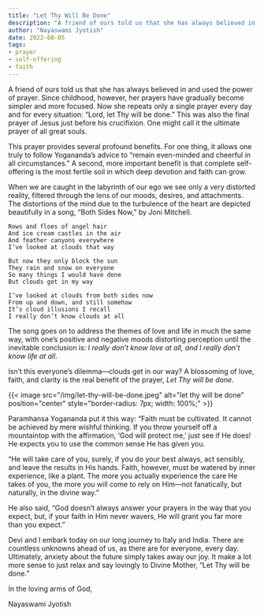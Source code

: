 ```yaml
---
title: "Let Thy Will Be Done"
description: "A friend of ours told us that she has always believed in and used the power of prayer. Since childhood, however, her prayers have gradually become simpler and more focused. Now she repeats only a single prayer every day and for every situation: “Lord, let Thy will be done.” This was also the final prayer of Jesus just before his crucifixion. One might call it the ultimate prayer of all great souls."
author: "Nayaswami Jyotish"
date: 2022-08-05
tags:
- prayer
- self-offering
- faith
---
```


A friend of ours told us that she has always believed in and used the power of prayer. Since childhood, however, her prayers have gradually become simpler and more focused. Now she repeats only a single prayer every day and for every situation: “Lord, let Thy will be done.” This was also the final prayer of Jesus just before his crucifixion. One might call it the ultimate prayer of all great souls.

This prayer provides several profound benefits. For one thing, it allows one truly to follow Yogananda’s advice to “remain even-minded and cheerful in all circumstances.” A second, more important benefit is that complete self-offering is the most fertile soil in which deep devotion and faith can grow.

When we are caught in the labyrinth of our ego we see only a very distorted reality, filtered through the lens of our moods, desires, and attachments. The distortions of the mind due to the turbulence of the heart are depicted beautifully in a song, “Both Sides Now,” by Joni Mitchell.

```
Rows and floes of angel hair
And ice cream castles in the air
And feather canyons everywhere
I’ve looked at clouds that way

But now they only block the sun
They rain and snow on everyone
So many things I would have done
But clouds got in my way

I’ve looked at clouds from both sides now
From up and down, and still somehow
It’s cloud illusions I recall
I really don’t know clouds at all
```

The song goes on to address the themes of love and life in much the same way, with one’s positive and negative moods distorting perception until the inevitable conclusion is: *I really don’t know love at all, and I really don’t know life at all*.

Isn’t this everyone’s dilemma—clouds get in our way? A blossoming of love, faith, and clarity is the real benefit of the prayer, *Let Thy will be done*.

{{< image src="/img/let-thy-will-be-done.jpeg" alt="let thy will be done" position="center" style="border-radius: 7px; width: 100%;" >}}

Paramhansa Yogananda put it this way: “Faith must be cultivated. It cannot be achieved by mere wishful thinking. If you throw yourself off a mountaintop with the affirmation, ‘God will protect me,’ just see if He does! He expects you to use the common sense He has given you.

“He will take care of you, surely, if you do your best always, act sensibly, and leave the results in His hands. Faith, however, must be watered by inner experience, like a plant. The more you actually experience the care He takes of you, the more you will come to rely on Him—not fanatically, but naturally, in the divine way.”

He also said, “God doesn’t always answer your prayers in the way that you expect, but, if your faith in Him never wavers, He will grant you far more than you expect.”

Devi and I embark today on our long journey to Italy and India. There are countless unknowns ahead of us, as there are for everyone, every day. Ultimately, anxiety about the future simply takes away our joy. It make a lot more sense to just relax and say lovingly to Divine Mother, “Let Thy will be done.”

In the loving arms of God,

Nayaswami Jyotish
